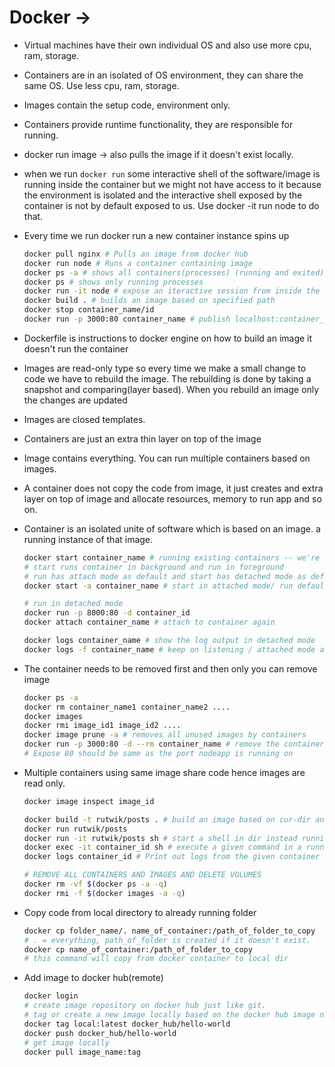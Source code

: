 # Docker →

- Virtual machines have their own individual OS and also use more cpu, ram, storage.
- Containers are in an isolated of OS environment, they can share the same OS. Use less cpu, ram, storage.
- Images contain the setup code, environment only.
- Containers provide runtime functionality, they are responsible for running.
- docker run image → also pulls the image if it doesn't exist locally.
- when we run `docker run` some interactive shell of the software/image is running inside the container but we might  not have access to it because the environment is isolated and  the interactive shell exposed by the container is not by default exposed to us. Use docker -it run node to do that.
- Every time we run docker run a new container instance spins up

    ```bash
    docker pull nginx # Pulls an image from docker hub
    docker run node # Runs a container containing image
    docker ps -a # shows all containers(processes) (running and exited)
    docker ps # shows only running processes
    docker run -it node # expose an iteractive session from inside the container to host machine
    docker build . # builds an image based on specified path
    docker stop container_name/id
    docker run -p 3000:80 container_name # publish localhost:container_expose_port
    ```

- Dockerfile is instructions to docker engine on how to build an image it doesn't run the container
- Images are read-only type so every time we make a small change to code we have to rebuild the image. The rebuilding is done by taking a snapshot and comparing(layer based). When you rebuild an image only the changes are updated
- Images are closed templates.

- Containers are just an extra thin layer on top of the image
- Image contains everything. You can run multiple containers based on images.
- A container does not copy the code from image, it just creates and extra layer on top of image and allocate resources, memory to run app and so on.
- Container is an isolated unite of software which is based on an image. a running instance of that image.

    ```bash
    docker start container_name # running existing containers -- we're not able to interact with it from local machine but it's started and running
    # start runs container in background and run in foreground
    # run has attach mode as default and start has detached mode as default
    docker start -a container_name # start in attached mode/ run default

    # run in detached mode
    docker run -p 8000:80 -d container_id
    docker attach container_name # attach to container again

    docker logs container_name # show the log output in detached mode
    docker logs -f container_name # keep on listening / attached mode again
    ```

- The container needs to be removed first and then only you can remove image

    ```bash
    docker ps -a
    docker rm container_name1 container_name2 ....
    docker images
    docker rmi image_id1 image_id2 ....
    docker image prune -a # removes all unused images by containers
    docker run -p 3000:80 -d --rm container_name # remove the container when it stops
    # Expose 80 should be same as the port nodeapp is running on
    ```

- Multiple containers using same image share code hence images are read only.

    ```bash
    docker image inspect image_id
    ```

    ```bash
    docker build -t rutwik/posts . # build an image based on cur-dir and tag it with name rutwik/posts
    docker run rutwik/posts
    docker run -it rutwik/posts sh # start a shell in dir instead running npm start
    docker exec -it container_id sh # execute a given command in a running container
    docker logs container_id # Print out logs from the given container
    ```

    ```bash
    # REMOVE ALL CONTAINERS AND IMAGES AND DELETE VOLUMES
    docker rm -vf $(docker ps -a -q)
    docker rmi -f $(docker images -a -q)
    ```

- Copy code from local directory to already running folder

    ```bash
    docker cp folder_name/. name_of_container:/path_of_folder_to_copy
    # . = everything, path_of_folder is created if it doesn't exist.
    docker cp name_of_container:/path_of_folder_to_copy
    # this command will copy from docker container to local dir
    ```

- Add image to docker hub(remote)
    ```bash
    docker login
    # create image repository on docker hub just like git.
    # tag or create a new image locally based on the docker hub image name.
    docker tag local:latest docker_hub/hello-world
    docker push docker_hub/hello-world
    # get image locally
    docker pull image_name:tag
    ```
